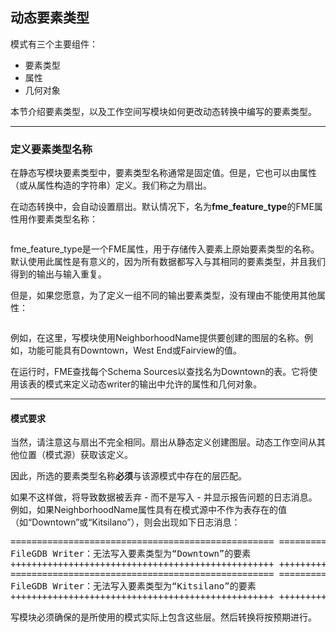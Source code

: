   <div id="readme" class="readme blob instapaper_body">
    <article class="markdown-body entry-content" itemprop="text"><h2><a id="user-content-dynamic-feature-types" class="anchor" aria-hidden="true" href="https://github.com/safesoftware/FMETraining/blob/Desktop-Advanced-2018/DesktopAdvanced3AdvancedR%2BW/3.12.DynamicFeatureTypeHandling.md#dynamic-feature-types"></a><font style="vertical-align: inherit;"><font style="vertical-align: inherit;">动态要素类型</font></font></h2>
<p><font style="vertical-align: inherit;"><font style="vertical-align: inherit;">模式有三个主要组件：</font></font></p>
<ul>
<li><font style="vertical-align: inherit;"><font style="vertical-align: inherit;">要素类型</font></font></li>
<li><font style="vertical-align: inherit;"><font style="vertical-align: inherit;">属性</font></font></li>
<li><font style="vertical-align: inherit;"><font style="vertical-align: inherit;">几何对象</font></font></li>
</ul>
<p><font style="vertical-align: inherit;"><font style="vertical-align: inherit;">本节介绍要素类型，以及工作空间写模块如何更改动态转换中编写的要素类型。</font></font></p>
<hr>
<h3><a id="user-content-defining-feature-type-names" class="anchor" aria-hidden="true" href="https://github.com/safesoftware/FMETraining/blob/Desktop-Advanced-2018/DesktopAdvanced3AdvancedR%2BW/3.12.DynamicFeatureTypeHandling.md#defining-feature-type-names"></a><font style="vertical-align: inherit;"><font style="vertical-align: inherit;">定义要素类型名称</font></font></h3>
<p><font style="vertical-align: inherit;"><font style="vertical-align: inherit;">在静态写模块要素类型中，要素类型名称通常是固定值。</font><font style="vertical-align: inherit;">但是，它也可以由属性（或从属性构造的字符串）定义。</font><font style="vertical-align: inherit;">我们称之为扇出。</font></font></p>
<p><font style="vertical-align: inherit;"><font style="vertical-align: inherit;">在动态转换中，会自动设置扇出。</font><font style="vertical-align: inherit;">默认情况下，名为</font></font><strong><font style="vertical-align: inherit;"><font style="vertical-align: inherit;">fme_feature_type</font></font></strong><font style="vertical-align: inherit;"><font style="vertical-align: inherit;">的FME属性</font><font style="vertical-align: inherit;">用作要素类型名称：</font></font></p>
<p><a target="_blank" href="https://github.com/safesoftware/FMETraining/blob/Desktop-Advanced-2018/DesktopAdvanced3AdvancedR%2BW/Images/Img3.047.DynamicWriterFTParameter.png"><img src="./Images/Img3.047.DynamicWriterFTParameter.png" alt="" style="max-width:100%;"></a></p>
<p><font style="vertical-align: inherit;"><font style="vertical-align: inherit;">fme_feature_type是一个FME属性，用于存储传入要素上原始要素类型的名称。</font><font style="vertical-align: inherit;">默认使用此属性是有意义的，因为所有数据都写入与其相同的要素类型，并且我们得到的输出与输入重复。</font></font></p>
<p><font style="vertical-align: inherit;"><font style="vertical-align: inherit;">但是，如果您愿意，为了定义一组不同的输出要素类型，没有理由不能使用其他属性：</font></font></p>
<p><a target="_blank" href="https://github.com/safesoftware/FMETraining/blob/Desktop-Advanced-2018/DesktopAdvanced3AdvancedR%2BW/Images/Img3.048.DynamicWriterFTParameterSet.png"><img src="./Images/Img3.048.DynamicWriterFTParameterSet.png" alt="" style="max-width:100%;"></a></p>
<p><font style="vertical-align: inherit;"><font style="vertical-align: inherit;">例如，在这里，写模块使用NeighborhoodName提供要创建的图层的名称。</font><font style="vertical-align: inherit;">例如，功能可能具有Downtown，West End或Fairview的值。</font></font></p>
<p><font style="vertical-align: inherit;"><font style="vertical-align: inherit;">在运行时，FME查找每个Schema Sources以查找名为Downtown的表。</font><font style="vertical-align: inherit;">它将使用该表的模式来定义动态writer的输出中允许的属性和几何对象。</font></font></p>
<hr>
<h4><a id="user-content-schema-requirements" class="anchor" aria-hidden="true" href="https://github.com/safesoftware/FMETraining/blob/Desktop-Advanced-2018/DesktopAdvanced3AdvancedR%2BW/3.12.DynamicFeatureTypeHandling.md#schema-requirements"></a><font style="vertical-align: inherit;"><font style="vertical-align: inherit;">模式要求</font></font></h4>
<p><font style="vertical-align: inherit;"><font style="vertical-align: inherit;">当然，请注意这与扇出不完全相同。</font><font style="vertical-align: inherit;">扇出从静态定义创建图层。</font><font style="vertical-align: inherit;">动态工作空间从其他位置（模式源）获取该定义。</font></font></p>
<p><font style="vertical-align: inherit;"><font style="vertical-align: inherit;">因此，所选的要素类型名称</font></font><strong><font style="vertical-align: inherit;"><font style="vertical-align: inherit;">必须</font></font></strong><font style="vertical-align: inherit;"><font style="vertical-align: inherit;">与该源模式中存在的层匹配。</font></font></p>
<p><font style="vertical-align: inherit;"><font style="vertical-align: inherit;">如果不这样做，将导致数据被丢弃 - 而不是写入 - 并显示报告问题的日志消息。</font><font style="vertical-align: inherit;">例如，如果NeighborhoodName属性具有在模式源中不作为表存在的值（如“Downtown”或“Kitsilano”），则会出现如下日志消息：</font></font></p>
<pre><font style="vertical-align: inherit;"><font style="vertical-align: inherit;">================================================== =========================</font></font><font></font><font style="vertical-align: inherit;"><font style="vertical-align: inherit;">
FileGDB Writer：无法写入要素类型为“Downtown”的要素</font></font><font></font><font style="vertical-align: inherit;"><font style="vertical-align: inherit;">
++++++++++++++++++++++++++++++++++++++++++++++++++ +++++++++++++++++++++++++</font></font><font></font><font style="vertical-align: inherit;"><font style="vertical-align: inherit;">
================================================== =========================</font></font><font></font><font style="vertical-align: inherit;"><font style="vertical-align: inherit;">
FileGDB Writer：无法写入要素类型为“Kitsilano”的要素</font></font><font></font><font style="vertical-align: inherit;"><font style="vertical-align: inherit;">
++++++++++++++++++++++++++++++++++++++++++++++++++ +++++++++++++++++++++++++</font></font><font></font>
</pre>
<p><font style="vertical-align: inherit;"><font style="vertical-align: inherit;">写模块必须确保的是所使用的模式实际上包含这些层。</font><font style="vertical-align: inherit;">然后转换将按预期进行。</font></font></p>
</article>
  </div>
</body></html>